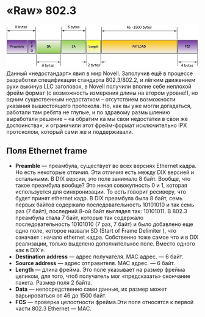 «Raw» 802.3
========================

![qownnotes-media-xmwTbk](../../../media/qownnotes-media-xmwTbk.png)
Данный «недостандарт» явил в мир Novell. Заполучив ещё в процессе разработки спецификации стандарта 802.3/802.2, и лёгким движением руки выкинув LLC заголовок, в Novell получили вполне себе неплохой фрейм формат (с возможность измерения длины на втором уровне!), но одним существенным недостатком – отсутствием возможности указания вышестоящего протокола. Но, как вы уже могли догадаться, работали там ребята не глупые, и по здравому размышлению выработали решение – «а обратим ка мы свои недостатки в свои же достоинства», и ограничили этот фрейм-формат исключительно IPX протоколом, который сами же и поддерживали.
## Поля Ethernet frame
- **Preamble** — преамбула, существует во всех версиях Ethernet кадра. Но есть некоторые отличия. Эти отличия есть между DIX версией и остальными. В DIX версии, это поле занимало 8 байт. Вообще, что такое преамбула вообще? Это некая совокупность 0 и 1, которая используется для синхронизации. То есть говорит ресиверу, что будет принят ethernet кадр. В DIX преамбула была 8 байт, семь первых байтов содержало последовательность 10101010 и так семь раз (7 байт), последний 8-ой байт выглядел так: 10101011. В 802.3 преамбула стала 7 байт, которые так содержало последовательность 10101010 (7 раз, 7 байт) и было добавлено еще одно поле, которое назвали SD (Start of Frame Delimiter ), что означает : начало ethernet кадра. Собственно тоже самое что и в DIX реализации, только выделено дополнительное поле. Вместо одного как в DIX’е.
- **Destination address** — адрес получателя. MAC адрес. — 6 байт.
- **Source address** — адрес отправителя. MAC адрес. — 6 байт.
- **Length** — длина фрейма. Это поле указывает на размер фрейма целиком, для того, чтоб получатель мог «предсказать» окончание пакета. Размер поля 2 байта.
- **Data** — непосредственно сами данные, их размер может варьироваться от 46 до 1500 байт.
- **FCS** — проверка целостности фрейма.Эти поля относятся к первой части 802.3 Ethernet — MAC.